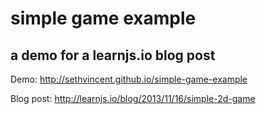 # simple game example

## a demo for a learnjs.io blog post

Demo: http://sethvincent.github.io/simple-game-example

Blog post: http://learnjs.io/blog/2013/11/16/simple-2d-game
